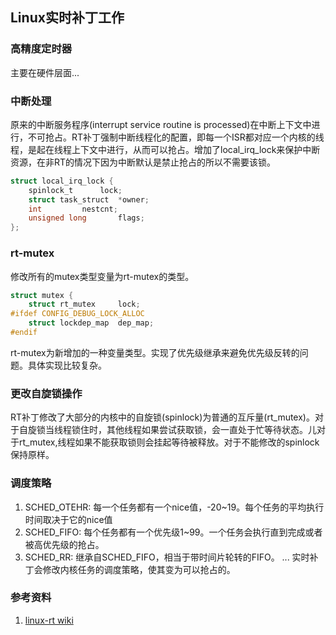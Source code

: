 ## Linux实时补丁工作

### 高精度定时器

主要在硬件层面...

### 中断处理

原来的中断服务程序(interrupt service routine is processed)在中断上下文中进行，不可抢占。RT补丁强制中断线程化的配置，即每一个ISR都对应一个内核的线程，是起在线程上下文中进行，从而可以抢占。增加了local_irq_lock来保护中断资源，在非RT的情况下因为中断默认是禁止抢占的所以不需要该锁。

```c
struct local_irq_lock {
	spinlock_t		lock;
	struct task_struct	*owner;
	int			nestcnt;
	unsigned long		flags;
};
```



### rt-mutex

修改所有的mutex类型变量为rt-mutex的类型。

```c
struct mutex {
	struct rt_mutex		lock;
#ifdef CONFIG_DEBUG_LOCK_ALLOC
	struct lockdep_map	dep_map;
#endif
```

rt-mutex为新增加的一种变量类型。实现了优先级继承来避免优先级反转的问题。具体实现比较复杂。






### 更改自旋锁操作
RT补丁修改了大部分的内核中的自旋锁(spinlock)为普通的互斥量(rt_mutex)。对于自旋锁当线程锁住时，其他线程如果尝试获取锁，会一直处于忙等待状态。儿对于rt_mutex,线程如果不能获取锁则会挂起等待被释放。对于不能修改的spinlock保持原样。



### 调度策略
1. SCHED_OTEHR: 每一个任务都有一个nice值，-20~19。每个任务的平均执行时间取决于它的nice值
2. SCHED_FIFO: 每个任务都有一个优先级1~99。一个任务会执行直到完成或者被高优先级的抢占。
3. SCHED_RR: 继承自SCHED_FIFO，相当于带时间片轮转的FIFO。
...
实时补丁会修改内核任务的调度策略，使其变为可以抢占的。



### 参考资料
1. [linux-rt wiki](https://wiki.linuxfoundation.org/realtime/documentation/technical_basics/start)






